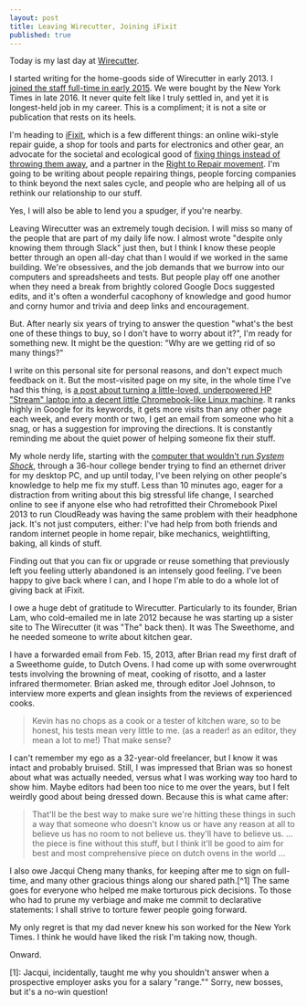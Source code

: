 ```yaml
---
layout: post
title: Leaving Wirecutter, Joining iFixit
published: true
---
```


Today is my last day at [Wirecutter](https://wirecutter.com).

I started writing for the home-goods side of Wirecutter in early 2013. I [joined the staff full-time in early 2015](http://thepurdman.com/full-time/). We were bought by the New York Times in late 2016. It never quite felt like I truly settled in, and yet it is longest-held job in my career. This is a compliment; it is not a site or publication that rests on its heels.

I'm heading to [iFixit](https://www.ifixit.com/), which is a few different things: an online wiki-style repair guide, a shop for tools and parts for electronics and other gear, an advocate for the societal and ecological good of [fixing things instead of throwing them away](https://ifixit.org), and a partner in the [Right to Repair movement](https://repair.org/). I'm going to be writing about people repairing things, people forcing companies to think beyond the next sales cycle, and people who are helping all of us rethink our relationship to our stuff.

Yes, I will also be able to lend you a spudger, if you're nearby.

Leaving Wirecutter was an extremely tough decision. I will miss so many of the people that are part of my daily life now. I almost wrote "despite only knowing them through Slack" just then, but I think I know these people better through an open all-day chat than I would if we worked in the same building. We're obsessives, and the job demands that we burrow into our computers and spreadsheets and tests. But people play off one another when they need a break from brightly colored Google Docs suggested edits, and it's often a wonderful cacophony of knowledge and good humor and corny humor and trivia and deep links and encouragement.

But. After nearly six years of trying to answer the question "what's the best one of these things to buy, so I don't have to worry about it?", I'm ready for something new. It might be the question: "Why are we getting rid of so many things?"

I write on this personal site for personal reasons, and don't expect much feedback on it. But the most-visited page on my site, in the whole time I've had this thing, is [a post about turning a little-loved, underpowered HP "Stream" laptop into a decent little Chromebook-like Linux machine](http://thepurdman.com/install-galliumos-linux-on-hp-stream-11/). It ranks highly in Google for its keywords, it gets more visits than any other page each week, and every month or two, I get an email from someone who hit a snag, or has a suggestion for improving the directions. It is constantly reminding me about the quiet power of helping someone fix their stuff.

My whole nerdy life, starting with the [computer that wouldn't run _System Shock_](http://thepurdman.com/system-shock/), through a 36-hour college bender trying to find an ethernet driver for my desktop PC, and up until today, I've been relying on other people's knowledge to help me fix my stuff. Less than 10 minutes ago, eager for a distraction from writing about this big stressful life change, I searched online to see if anyone else who had retrofitted their Chromebook Pixel 2013 to run CloudReady was having the same problem with their headphone jack. It's not just computers, either: I've had help from both friends and random internet people in home repair, bike mechanics, weightlifting, baking, all kinds of stuff.

Finding out that you can fix or upgrade or reuse something that previously left you feeling utterly abandoned is an intensely good feeling. I've been happy to give back where I can, and I hope I'm able to do a whole lot of giving back at iFixit.

I owe a huge debt of gratitude to Wirecutter. Particularly to its founder, Brian Lam, who cold-emailed me in late 2012 because he was starting up a sister site to The Wirecutter (it was "The" back then). It was The Sweethome, and he needed someone to write about kitchen gear.

I have a forwarded email from Feb. 15, 2013, after Brian read my first draft of a Sweethome guide, to Dutch Ovens. I had come up with some overwrought tests involving the browning of meat, cooking of risotto, and a laster infrared thermometer. Brian asked me, through editor Joel Johnson, to interview more experts and glean insights from the reviews of experienced cooks.

> Kevin has no chops as a cook or a tester of kitchen ware, so to be honest, his tests mean very little to me. (as a reader! as an editor, they mean a lot to me!) That make sense?

I can't remember my ego as a 32-year-old freelancer, but I know it was intact and probably bruised. Still, I was impressed that Brian was so honest about what was actually needed, versus what I was working way too hard to show him. Maybe editors had been too nice to me over the years, but I felt weirdly good about being dressed down. Because this is what came after:

> That'll be the best way to make sure we're hitting these things in such a way that someone who doesn't know us or have any reason at all to believe us has no room to not believe us. they'll have to believe us. ... the piece is fine without this stuff, but I think it'll be good to aim for best and most comprehensive piece on dutch ovens in the world ...

I also owe Jacqui Cheng many thanks, for keeping after me to sign on full-time, and many other gracious things along our shared path.[^1] The same goes for everyone who helped me make torturous pick decisions. To those who had to prune my verbiage and make me commit to declarative statements: I shall strive to torture fewer people going forward.

My only regret is that my dad never knew his son worked for the New York Times. I think he would have liked the risk I'm taking now, though.

Onward.

[1]: Jacqui, incidentally, taught me why you shouldn't answer when a prospective employer asks you for a salary "range."" Sorry, new bosses, but it's a no-win question!
